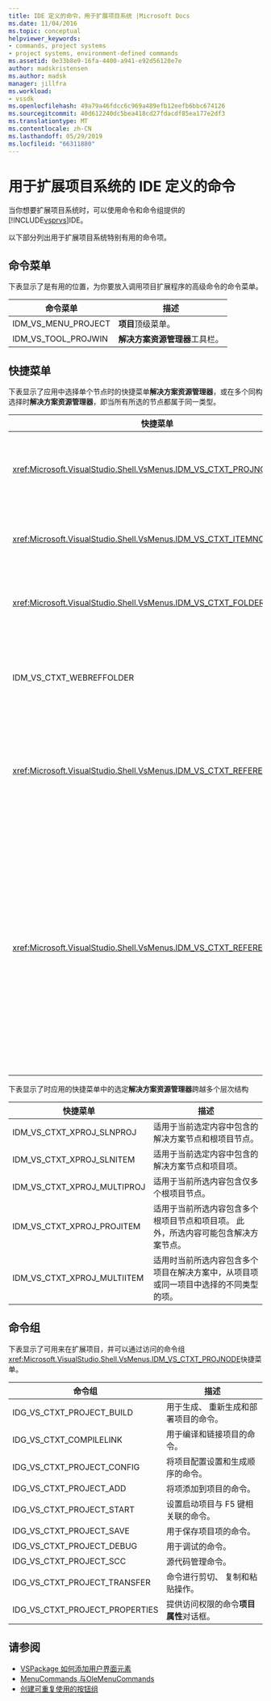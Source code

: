 ```yaml
---
title: IDE 定义的命令，用于扩展项目系统 |Microsoft Docs
ms.date: 11/04/2016
ms.topic: conceptual
helpviewer_keywords:
- commands, project systems
- project systems, environment-defined commands
ms.assetid: 0e33b8e9-16fa-4400-a941-e92d56120e7e
author: madskristensen
ms.author: madsk
manager: jillfra
ms.workload:
- vssdk
ms.openlocfilehash: 49a79a46fdcc6c969a489efb12eefb6bbc674126
ms.sourcegitcommit: 40d612240dc5bea418cd27fdacdf85ea177e2df3
ms.translationtype: MT
ms.contentlocale: zh-CN
ms.lasthandoff: 05/29/2019
ms.locfileid: "66311880"
---
```

# <a name="ide-defined-commands-for-extending-project-systems"></a>用于扩展项目系统的 IDE 定义的命令
当你想要扩展项目系统时，可以使用命令和命令组提供的[!INCLUDE[vsprvs](../../code-quality/includes/vsprvs_md.md)]IDE。

 以下部分列出用于扩展项目系统特别有用的命令项。

## <a name="command-menus"></a>命令菜单
 下表显示了是有用的位置，为你要放入调用项目扩展程序的高级命令的命令菜单。

|命令菜单|描述|
|------------------|-----------------|
|IDM_VS_MENU_PROJECT|**项目**顶级菜单。|
|IDM_VS_TOOL_PROJWIN|**解决方案资源管理器**工具栏。|

## <a name="shortcut-menus"></a>快捷菜单
 下表显示了应用中选择单个节点时的快捷菜单**解决方案资源管理器**，或在多个同构选择时**解决方案资源管理器**，即当所有所选的节点都属于同一类型。

|快捷菜单|描述|
|-------------------|-----------------|
|<xref:Microsoft.VisualStudio.Shell.VsMenus.IDM_VS_CTXT_PROJNODE>|适用时选择的项目节点。|
|<xref:Microsoft.VisualStudio.Shell.VsMenus.IDM_VS_CTXT_ITEMNODE>|适用时选择一个文件。|
|<xref:Microsoft.VisualStudio.Shell.VsMenus.IDM_VS_CTXT_FOLDERNODE>|选择文件夹时适用。|
|IDM_VS_CTXT_WEBREFFOLDER|适用时选择的 Web 引用文件夹。|
|<xref:Microsoft.VisualStudio.Shell.VsMenus.IDM_VS_CTXT_REFERENCEROOT>|适用时选择名为"引用"的引用根节点。|
|<xref:Microsoft.VisualStudio.Shell.VsMenus.IDM_VS_CTXT_REFERENCE>|适用时引用节点处于选中状态;其中包括程序集、 COM 和项目的引用。 不包括 Web 引用。|

 下表显示了时应用的快捷菜单中的选定**解决方案资源管理器**跨越多个层次结构

|快捷菜单|描述|
|-------------------|-----------------|
|IDM_VS_CTXT_XPROJ_SLNPROJ|适用于当前选定内容中包含的解决方案节点和根项目节点。|
|IDM_VS_CTXT_XPROJ_SLNITEM|适用于当前选定内容中包含的解决方案节点和项目项。|
|IDM_VS_CTXT_XPROJ_MULTIPROJ|适用于当前所选内容包含仅多个根项目节点。|
|IDM_VS_CTXT_XPROJ_PROJITEM|适用于当前所选内容包含多个根项目节点和项目项。 此外，所选内容可能包含解决方案节点。|
|IDM_VS_CTXT_XPROJ_MULTIITEM|适用时当前所选内容包含多个项目在解决方案中，从项目项或同一项目中选择的不同类型的项。|

## <a name="command-groups"></a>命令组
 下表显示了可用来在扩展项目，并可以通过访问的命令组<xref:Microsoft.VisualStudio.Shell.VsMenus.IDM_VS_CTXT_PROJNODE>快捷菜单。

|命令组|描述|
|-------------------|-----------------|
|IDG_VS_CTXT_PROJECT_BUILD|用于生成、 重新生成和部署项目的命令。|
|IDG_VS_CTXT_COMPILELINK|用于编译和链接项目的命令。|
|IDG_VS_CTXT_PROJECT_CONFIG|将项目配置设置和生成顺序的命令。|
|IDG_VS_CTXT_PROJECT_ADD|将项添加到项目的命令。|
|IDG_VS_CTXT_PROJECT_START|设置启动项目与 F5 键相关联的命令。|
|IDG_VS_CTXT_PROJECT_SAVE|用于保存项目项的命令。|
|IDG_VS_CTXT_PROJECT_DEBUG|用于调试的命令。|
|IDG_VS_CTXT_PROJECT_SCC|源代码管理命令。|
|IDG_VS_CTXT_PROJECT_TRANSFER|命令进行剪切、 复制和粘贴操作。|
|IDG_VS_CTXT_PROJECT_PROPERTIES|提供访问权限的命令**项目属性**对话框。|

## <a name="see-also"></a>请参阅
- [VSPackage 如何添加用户界面元素](../../extensibility/internals/how-vspackages-add-user-interface-elements.md)
- [MenuCommands 与OleMenuCommands](../../extensibility/menucommands-vs-olemenucommands.md)
- [创建可重复使用的按钮组](../../extensibility/creating-reusable-groups-of-buttons.md)